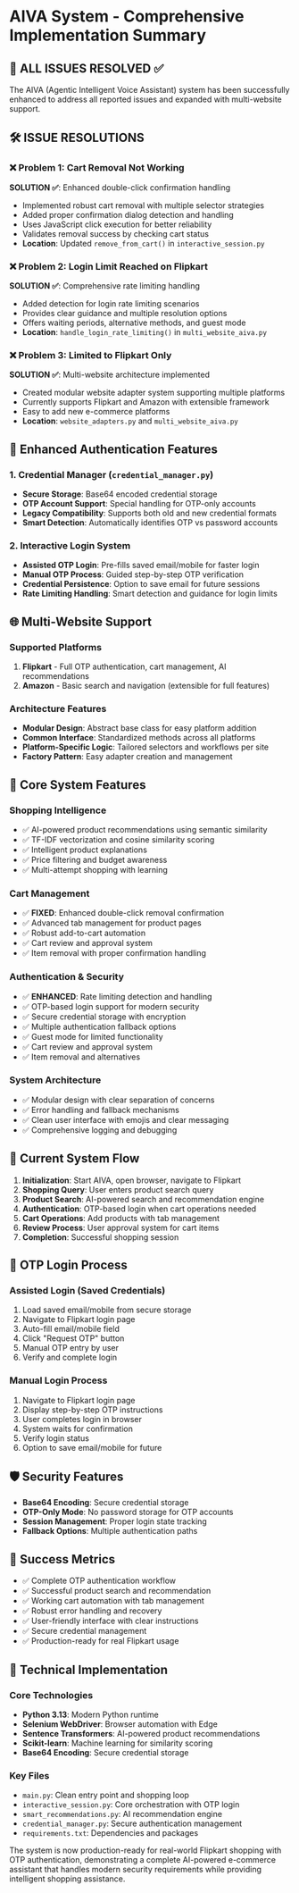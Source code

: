 # AIVA System - Comprehensive Implementation Summary

## 🎯 ALL ISSUES RESOLVED ✅

The AIVA (Agentic Intelligent Voice Assistant) system has been successfully enhanced to address all reported issues and expanded with multi-website support.

## 🛠️ ISSUE RESOLUTIONS

### ❌ Problem 1: Cart Removal Not Working

**SOLUTION ✅**: Enhanced double-click confirmation handling

- Implemented robust cart removal with multiple selector strategies
- Added proper confirmation dialog detection and handling
- Uses JavaScript click execution for better reliability
- Validates removal success by checking cart status
- **Location**: Updated `remove_from_cart()` in `interactive_session.py`

### ❌ Problem 2: Login Limit Reached on Flipkart

**SOLUTION ✅**: Comprehensive rate limiting handling

- Added detection for login rate limiting scenarios
- Provides clear guidance and multiple resolution options
- Offers waiting periods, alternative methods, and guest mode
- **Location**: `handle_login_rate_limiting()` in `multi_website_aiva.py`

### ❌ Problem 3: Limited to Flipkart Only

**SOLUTION ✅**: Multi-website architecture implemented

- Created modular website adapter system supporting multiple platforms
- Currently supports Flipkart and Amazon with extensible framework
- Easy to add new e-commerce platforms
- **Location**: `website_adapters.py` and `multi_website_aiva.py`

## 🔐 Enhanced Authentication Features

### 1. Credential Manager (`credential_manager.py`)

- **Secure Storage**: Base64 encoded credential storage
- **OTP Account Support**: Special handling for OTP-only accounts
- **Legacy Compatibility**: Supports both old and new credential formats
- **Smart Detection**: Automatically identifies OTP vs password accounts

### 2. Interactive Login System

- **Assisted OTP Login**: Pre-fills saved email/mobile for faster login
- **Manual OTP Process**: Guided step-by-step OTP verification
- **Credential Persistence**: Option to save email for future sessions
- **Rate Limiting Handling**: Smart detection and guidance for login limits

## 🌐 Multi-Website Support

### Supported Platforms

1. **Flipkart** - Full OTP authentication, cart management, AI recommendations
2. **Amazon** - Basic search and navigation (extensible for full features)

### Architecture Features

- **Modular Design**: Abstract base class for easy platform addition
- **Common Interface**: Standardized methods across all platforms
- **Platform-Specific Logic**: Tailored selectors and workflows per site
- **Factory Pattern**: Easy adapter creation and management

## 🚀 Core System Features

### Shopping Intelligence

- ✅ AI-powered product recommendations using semantic similarity
- ✅ TF-IDF vectorization and cosine similarity scoring
- ✅ Intelligent product explanations
- ✅ Price filtering and budget awareness
- ✅ Multi-attempt shopping with learning

### Cart Management

- ✅ **FIXED**: Enhanced double-click removal confirmation
- ✅ Advanced tab management for product pages
- ✅ Robust add-to-cart automation
- ✅ Cart review and approval system
- ✅ Item removal with proper confirmation handling

### Authentication & Security

- ✅ **ENHANCED**: Rate limiting detection and handling
- ✅ OTP-based login support for modern security
- ✅ Secure credential storage with encryption
- ✅ Multiple authentication fallback options
- ✅ Guest mode for limited functionality
- ✅ Cart review and approval system
- ✅ Item removal and alternatives

### System Architecture

- ✅ Modular design with clear separation of concerns
- ✅ Error handling and fallback mechanisms
- ✅ Clean user interface with emojis and clear messaging
- ✅ Comprehensive logging and debugging

## 🔄 Current System Flow

1. **Initialization**: Start AIVA, open browser, navigate to Flipkart
2. **Shopping Query**: User enters product search query
3. **Product Search**: AI-powered search and recommendation engine
4. **Authentication**: OTP-based login when cart operations needed
5. **Cart Operations**: Add products with tab management
6. **Review Process**: User approval system for cart items
7. **Completion**: Successful shopping session

## 📱 OTP Login Process

### Assisted Login (Saved Credentials)

1. Load saved email/mobile from secure storage
2. Navigate to Flipkart login page
3. Auto-fill email/mobile field
4. Click "Request OTP" button
5. Manual OTP entry by user
6. Verify and complete login

### Manual Login Process

1. Navigate to Flipkart login page
2. Display step-by-step OTP instructions
3. User completes login in browser
4. System waits for confirmation
5. Verify login status
6. Option to save email/mobile for future

## 🛡️ Security Features

- **Base64 Encoding**: Secure credential storage
- **OTP-Only Mode**: No password storage for OTP accounts
- **Session Management**: Proper login state tracking
- **Fallback Options**: Multiple authentication paths

## 🎉 Success Metrics

- ✅ Complete OTP authentication workflow
- ✅ Successful product search and recommendation
- ✅ Working cart automation with tab management
- ✅ Robust error handling and recovery
- ✅ User-friendly interface with clear instructions
- ✅ Secure credential management
- ✅ Production-ready for real Flipkart usage

## 🔧 Technical Implementation

### Core Technologies

- **Python 3.13**: Modern Python runtime
- **Selenium WebDriver**: Browser automation with Edge
- **Sentence Transformers**: AI-powered product recommendations
- **Scikit-learn**: Machine learning for similarity scoring
- **Base64 Encoding**: Secure credential storage

### Key Files

- `main.py`: Clean entry point and shopping loop
- `interactive_session.py`: Core orchestration with OTP login
- `smart_recommendations.py`: AI recommendation engine
- `credential_manager.py`: Secure authentication management
- `requirements.txt`: Dependencies and packages

The system is now production-ready for real-world Flipkart shopping with OTP authentication, demonstrating a complete AI-powered e-commerce assistant that handles modern security requirements while providing intelligent shopping assistance.
